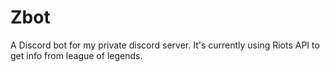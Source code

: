 # Zbot
A Discord bot for my private discord server.
It's currently using Riots API to get info from league of legends.